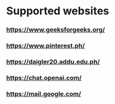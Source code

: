 # Supported websites
### https://www.geeksforgeeks.org/
### https://www.pinterest.ph/
### https://daigler20.addu.edu.ph/
### https://chat.openai.com/
### https://mail.google.com/
